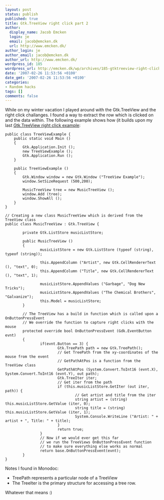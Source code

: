 ```yaml
---
layout: post
status: publish
published: true
title: Gtk.TreeView right click part 2
author:
  display_name: Jacob Emcken
  login: je
  email: jacob@emcken.dk
  url: http://www.emcken.dk/
author_login: je
author_email: jacob@emcken.dk
author_url: http://www.emcken.dk/
wordpress_id: 185
wordpress_url: http://emcken.dk/wp/archives/185-gtktreeview-right-click-part-2.html
date: '2007-02-26 11:53:56 +0100'
date_gmt: '2007-02-26 11:53:56 +0100'
categories:
- Random hacks
tags: []
comments: false
---
```

While on my winter vacation I played around with the Gtk.TreeView and the right click challanges.
I found a way to extract the row which is clicked on and the data within.
The following example shows how (it builds upon my last [Gtk.TreeView right click example][1]:

    public class TreeViewExample {
        public static void Main ()
        {
            Gtk.Application.Init ();
            new TreeViewExample ();
            Gtk.Application.Run ();
        }

        public TreeViewExample ()
        {
            Gtk.Window window = new Gtk.Window ("TreeView Example");
            window.SetSizeRequest (500,200);

            MusicTreeView tree = new MusicTreeView ();
            window.Add (tree);
            window.ShowAll ();
        }
    }

    // Creating a new class MusicTreeView which is derived from the TreeView class
    public class MusicTreeView : Gtk.TreeView {

            private Gtk.ListStore musicListStore;

            public MusicTreeView ()
            {
                    musicListStore = new Gtk.ListStore (typeof (string), typeof (string));

                    this.AppendColumn ("Artist", new Gtk.CellRendererText (), "text", 0);
                    this.AppendColumn ("Title", new Gtk.CellRendererText (), "text", 1);

                    musicListStore.AppendValues ("Garbage", "Dog New Tricks");
                    musicListStore.AppendValues ("The Chemical Brothers", "Galvanize");
                    this.Model = musicListStore;
            }

            // The TreeView has a build in function which is called upon a OnButtonPressEvent
            // We override the function to capture right clicks with the mouse
            protected override bool OnButtonPressEvent (Gdk.EventButton evnt)
            {
                    if(evnt.Button == 3) {
                            Gtk.TreePath path = new Gtk.TreePath();
                            // Get TreePath from the xy-coordinates of the mouse from the event
                            // GetPathAtPos is a function from the TreeView class
                            GetPathAtPos (System.Convert.ToInt16 (evnt.X), System.Convert.ToInt16 (evnt.Y), out path);
                            Gtk.TreeIter iter;
                            // Get iter from the path
                            if (this.musicListStore.GetIter (out iter, path)) {
                                    // Get artist and title from the iter
                                    string artist = (string) this.musicListStore.GetValue (iter, 0);
                                    string title = (string) this.musicListStore.GetValue (iter, 1);
                                    System.Console.WriteLine ("Artist: " + artist + ", Title: " + title);
                            }
                            return true;
                    }
                    // Now if we would ever get this far
                    // we run the TreeViews OnButtonPressEvent function
                    // to make sure everything else works as normal
                    return base.OnButtonPressEvent(evnt);
            }
    }

Notes I found in Monodoc:

*   TreePath represents a particular node of a TreeView
*   The TreeIter is the primary structure for accessing a tree row.

Whatever that means :)

[1]: 2007-01-25-mono-coding-capturing-right-clicks-in-a-gtktreeview.md
